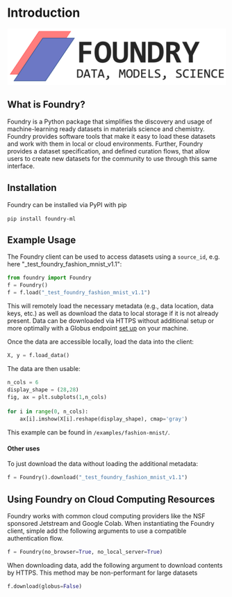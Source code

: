 # Introduction

![](.gitbook/assets/foundry-purple.png)

## What is Foundry?

Foundry is a Python package that simplifies the discovery and usage of machine-learning ready datasets in materials science and chemistry. Foundry provides software tools that make it easy to load these datasets and work with them in local or cloud environments. Further, Foundry provides a dataset specification, and defined curation flows, that allow users to create new datasets for the community to use through this same interface.

## Installation

Foundry can be installed via PyPI with pip

`pip install foundry-ml`

## Example Usage

The Foundry client can be used to access datasets using a `source_id`, e.g. here "\_test\_foundry\_fashion\_mnist\_v1.1":

```python
from foundry import Foundry
f = Foundry()
f = f.load("_test_foundry_fashion_mnist_v1.1")
```

This will remotely load the necessary metadata \(e.g., data location, data keys, etc.\) as well as download the data to local storage if it is not already present. Data can be downloaded via HTTPS without additional setup or more optimally with a Globus endpoint [set up](https://www.globus.org/globus-connect-personal) on your machine.

 Once the data are accessible locally, load the data into the client:

```python
X, y = f.load_data()
```

The data are then usable:

```python
n_cols = 6
display_shape = (28,28)
fig, ax = plt.subplots(1,n_cols)

for i in range(0, n_cols):
    ax[i].imshow(X[i].reshape(display_shape), cmap='gray')
```

This example can be found in `/examples/fashion-mnist/`.

#### Other uses

To just download the data without loading the additional metadata:

```python
f = Foundry().download("_test_foundry_fashion_mnist_v1.1")
```

## Using Foundry on Cloud Computing Resources

Foundry works with common cloud computing providers like the NSF sponsored Jetstream and Google Colab. When instantiating the Foundry client, simple add the following arguments to use a compatible authentication flow.

```python
f = Foundry(no_browser=True, no_local_server=True)
```

When downloading data, add the following argument to download contents by HTTPS. This method may be non-performant for large datasets

```python
f.download(globus=False)
```





